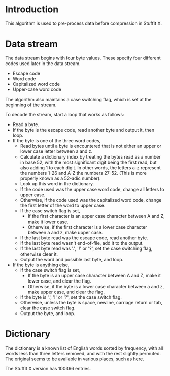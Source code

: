 # Introduction #

This algorithm is used to pre-process data before compression in StuffIt X.

# Data stream #

The data stream begins with four byte values. These specify four different codes used later in the data stream.

  * Escape code
  * Word code
  * Capitalized word code
  * Upper-case word code

The algorithm also maintains a case switching flag, which is set at the beginning of the stream.

To decode the stream, start a loop that works as follows:

  * Read a byte.
  * If the byte is the escape code, read another byte and output it, then loop.
  * If the byte is one of the three word codes,
    * Read bytes until a byte is encountered that is not either an upper or lower case letter between a and z.
    * Calculate a dictionary index by treating the bytes read as a number in base 52, with the most significant digit being the first read, but also adding 1 to each digit. In other words, the letters a-z represent the numbers 1-26 and A-Z the numbers 27-52. (This is more properly known as a 52-adic number).
    * Look up this word in the dictionary.
    * If the code used was the upper case word code, change all letters to upper case.
    * Otherwise, if the code used was the capitalized word code, change the first letter of the word to upper case.
    * If the case switch flag is set,
      * If the first character is an upper case character between A and Z, make it lower case.
      * Otherwise, if the first character is a lower case character between a and z, make upper case.
    * If the last byte read was the escape code, read another byte.
    * If the last byte read wasn't end-of-file, add it to the output.
    * If the last byte read was '.', '!' or '?', set the case switching flag, otherwise clear it.
    * Output the word and possible last byte, and loop.
  * If the byte is anything else,
    * If the case switch flag is set,
      * If the byte is an upper case character between A and Z, make it lower case, and clear the flag.
      * Otherwise, if the byte is a lower case character between a and z, make upper case, and clear the flag.
    * If the byte is '.', '!' or '?', set the case switch flag.
    * Otherwise, unless the byte is space, newline, carriage return or tab, clear the case switch flag.
    * Output the byte, and loop.

# Dictionary #

The dictionary is a known list of English words sorted by frequency, with all words less than three letters removed, and with the rest slightly permuted. The original seems to be available in various places, such as [here](http://google.com/codesearch/p?hl=en#NsbnComaqOY/ocaml/misc/freqs.txt).

The StuffIt X version has 100366 entries.